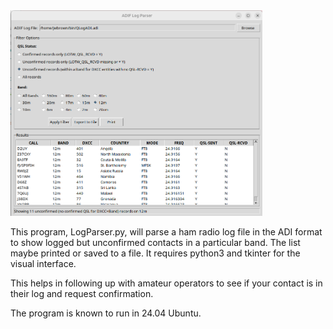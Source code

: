 <img src='./Log_Parser_Display.png' width=80%>

This program, LogParser.py,  will parse a ham radio log file in the ADI format to show logged but unconfirmed contacts in a particular band. The list maybe printed or saved to a file. It requires python3 and tkinter for the visual interface.

This helps in following up with amateur operators to see if your contact is in their log and request confirmation.

The program is known to run in 24.04 Ubuntu.
